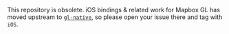 This repository is obsolete. iOS bindings & related work for Mapbox GL has moved upstream to [`gl-native`](https://github.com/mapbox/mapbox-gl-native), so please open your issue there and tag with `iOS`. 
